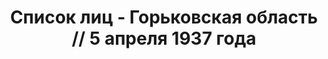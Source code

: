 ---
title: Список лиц - Горьковская область // 5 апреля 1937 года
description: РГАСПИ, ф.17, оп.171, дело 409, лист 86
images:
- /disk/pictures/v01/17-171-409-086.jpg
- /disk/pictures/v01/17-171-409-087.jpg
- /disk/pictures/v01/17-171-409-088.jpg
- /disk/pictures/v01/17-171-409-089.jpg
- /disk/pictures/v01/17-171-409-090.jpg
---